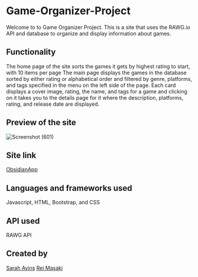 # Game-Organizer-Project

Welcome to to Game Organizer Project. This is a site that uses the RAWG.io API and database to organize and display information about games. 

## Functionality
The home page of the site sorts the games it gets by highest rating to start, with 10 items per page
The main page displays the games in the database sorted by either rating or alphabetical order and filtered by genre, platforms, and tags specified in the menu on the left side of the page.
Each card displays a cover image, rating, the name, and tags for a game and clicking on it takes you to the details page for it where the description, platforms, rating, and release date are displayed.

## Preview of the site
![Screenshot (601)](https://user-images.githubusercontent.com/102641956/173098118-cbd17373-1fe6-441d-a1a0-ed885bd61573.png)
## Site link
[ObsidianApp](https://fantastic-rugelach-ec1c06.netlify.app)
## Languages and frameworks used
Javascript, HTML, Bootstrap, and CSS
## API used
RAWG API 

## Created by
[Sarah Avins](https://github.com/vollmetal)
[Rei Masaki](https://github.com/ARMasaki)

